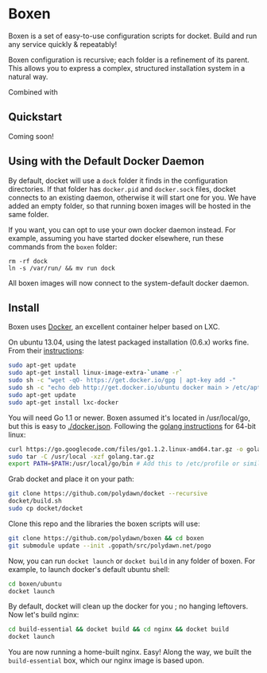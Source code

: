 # Boxen

Boxen is a set of easy-to-use configuration scripts for docket.
Build and run any service quickly & repeatably!

Boxen configuration is recursive; each folder is a refinement of its parent.
This allows you to express a complex, structured installation system in a natural way.

Combined with

## Quickstart

Coming soon!

## Using with the Default Docker Daemon

By default, docket will use a `dock` folder it finds in the configuration directories.
If that folder has `docker.pid` and `docker.sock` files, docket connects to an existing daemon, otherwise it will start one for you.
We have added an empty folder, so that running boxen images will be hosted in the same folder.

If you want, you can opt to use your own docker daemon instead.
For example, assuming you have started docker elsewhere, run these commands from the `boxen` folder:

```
rm -rf dock
ln -s /var/run/ && mv run dock
```

All boxen images will now connect to the system-default docker daemon.

## Install

Boxen uses [Docker](http://www.docker.io/), an excellent container helper based on LXC.

On ubuntu 13.04, using the latest packaged installation (0.6.x) works fine. From their [instructions](http://docs.docker.io/en/latest/installation/ubuntulinux/):
```bash
sudo apt-get update
sudo apt-get install linux-image-extra-`uname -r`
sudo sh -c "wget -qO- https://get.docker.io/gpg | apt-key add -"
sudo sh -c "echo deb http://get.docker.io/ubuntu docker main > /etc/apt/sources.list.d/docker.list"
sudo apt-get update
sudo apt-get install lxc-docker
```

You will need Go 1.1 or newer. Boxen assumed it's located in /usr/local/go, but this is easy to [./docker.json](configure).
Following the [golang instructions](http://golang.org/doc/install#bsd_linux) for 64-bit linux:

```bash
curl https://go.googlecode.com/files/go1.1.2.linux-amd64.tar.gz -o golang.tar.gz
sudo tar -C /usr/local -xzf golang.tar.gz
export PATH=$PATH:/usr/local/go/bin # Add this to /etc/profile or similar
```

Grab docket and place it on your path:
```bash
git clone https://github.com/polydawn/docket --recursive
docket/build.sh
sudo cp docket/docket
```

Clone this repo and the libraries the boxen scripts will use:

```bash
git clone https://github.com/polydawn/boxen && cd boxen
git submodule update --init .gopath/src/polydawn.net/pogo
```

Now, you can run `docket launch` or `docket build` in any folder of boxen.
For example, to launch docker's default ubuntu shell:

```bash
cd boxen/ubuntu
docket launch
```

By default, docket will clean up the docker for you ; no hanging leftovers.
Now let's build nginx:

```bash
cd build-essential && docket build && cd nginx && docket build
docket launch
```

You are now running a home-built nginx. Easy!
Along the way, we built the `build-essential` box, which our nginx image is based upon.


